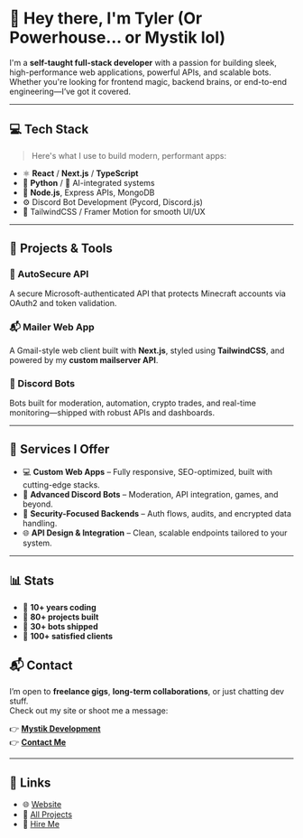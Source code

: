 # 👋 Hey there, I'm Tyler (Or Powerhouse... or Mystik lol)

I'm a **self-taught full-stack developer** with a passion for building sleek, high-performance web applications, powerful APIs, and scalable bots. Whether you're looking for frontend magic, backend brains, or end-to-end engineering—I’ve got it covered.

---

## 💻 Tech Stack

> Here's what I use to build modern, performant apps:

- ⚛️ **React** / **Next.js** / **TypeScript**
- 🐍 **Python** / 🧠 AI-integrated systems
- 💾 **Node.js**, Express APIs, MongoDB
- ⚙️ Discord Bot Development (Pycord, Discord.js)
- 🎨 TailwindCSS / Framer Motion for smooth UI/UX

---

## 🧠 Projects & Tools

### 🔐 AutoSecure API  
A secure Microsoft-authenticated API that protects Minecraft accounts via OAuth2 and token validation.

### 📬 Mailer Web App  
A Gmail-style web client built with **Next.js**, styled using **TailwindCSS**, and powered by my **custom mailserver API**.

### 🤖 Discord Bots  
Bots built for moderation, automation, crypto trades, and real-time monitoring—shipped with robust APIs and dashboards.

---

## 🚀 Services I Offer

- 💻 **Custom Web Apps** – Fully responsive, SEO-optimized, built with cutting-edge stacks.
- 🤖 **Advanced Discord Bots** – Moderation, API integration, games, and beyond.
- 🔐 **Security-Focused Backends** – Auth flows, audits, and encrypted data handling.
- 🌐 **API Design & Integration** – Clean, scalable endpoints tailored to your system.

---

## 📊 Stats

- 🧠 **10+ years coding**
- 🧪 **80+ projects built**
- 🧾 **30+ bots shipped**
- 🙌 **100+ satisfied clients**


## 📬 Contact

I’m open to **freelance gigs**, **long-term collaborations**, or just chatting dev stuff.  
Check out my site or shoot me a message:

👉 [**Mystik Development**](https://mystik.lol)  
👉 [**Contact Me**](https://mystik.lol/contact)

---

## 🔗 Links

- 🌐 [Website](https://mystik.lol)
- 📁 [All Projects](https://mystik.lolprojects)
- 💼 [Hire Me](https://mystik.lol/works)
